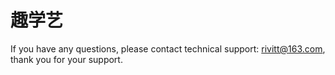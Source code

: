 # 趣学艺




If you have any questions, please contact technical support: rivitt@163.com, thank you for your support.
